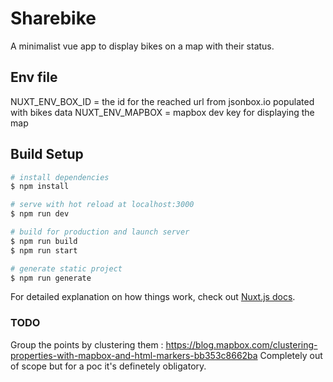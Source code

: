 # Sharebike

A minimalist vue app to display bikes on a map with their status.

## Env file

NUXT_ENV_BOX_ID = the id for the reached url from jsonbox.io populated with bikes data
NUXT_ENV_MAPBOX = mapbox dev key for displaying the map


## Build Setup

```bash
# install dependencies
$ npm install

# serve with hot reload at localhost:3000
$ npm run dev

# build for production and launch server
$ npm run build
$ npm run start

# generate static project
$ npm run generate
```

For detailed explanation on how things work, check out [Nuxt.js docs](https://nuxtjs.org).


### TODO

Group the points by clustering them : https://blog.mapbox.com/clustering-properties-with-mapbox-and-html-markers-bb353c8662ba
Completely out of scope but for a poc it's definetely obligatory.
